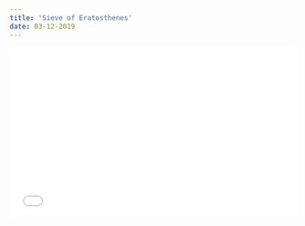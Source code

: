 ```yaml
---
title: 'Sieve of Eratosthenes'
date: 03-12-2019
---
```


<iframe width="100%" height="300" src="//jsfiddle.net/ozywuli/3b9yzfh4/embedded/js,result/dark/" allowfullscreen="allowfullscreen" allowpaymentrequest frameborder="0"></iframe>